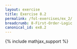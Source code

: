 ```yaml
---
layout: exercise
title: Exercise 8.2
permalink: /fol-exercises/ex_2/
breadcrumb: 8-First-Order-Logic
canonical_id: ex8.2
---
```


{% include mathjax_support %}

